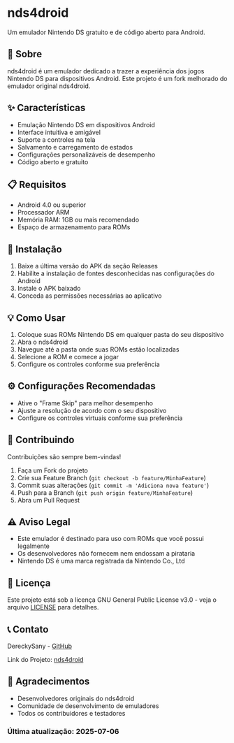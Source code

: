 # nds4droid

Um emulador Nintendo DS gratuito e de código aberto para Android.

## 📱 Sobre

nds4droid é um emulador dedicado a trazer a experiência dos jogos Nintendo DS para dispositivos Android. Este projeto é um fork melhorado do emulador original nds4droid.

## ✨ Características

- Emulação Nintendo DS em dispositivos Android
- Interface intuitiva e amigável
- Suporte a controles na tela
- Salvamento e carregamento de estados
- Configurações personalizáveis de desempenho
- Código aberto e gratuito

## 📋 Requisitos

- Android 4.0 ou superior
- Processador ARM
- Memória RAM: 1GB ou mais recomendado
- Espaço de armazenamento para ROMs

## 🚀 Instalação

1. Baixe a última versão do APK da seção Releases
2. Habilite a instalação de fontes desconhecidas nas configurações do Android
3. Instale o APK baixado
4. Conceda as permissões necessárias ao aplicativo

## 💡 Como Usar

1. Coloque suas ROMs Nintendo DS em qualquer pasta do seu dispositivo
2. Abra o nds4droid
3. Navegue até a pasta onde suas ROMs estão localizadas
4. Selecione a ROM e comece a jogar
5. Configure os controles conforme sua preferência

## ⚙️ Configurações Recomendadas

- Ative o "Frame Skip" para melhor desempenho
- Ajuste a resolução de acordo com o seu dispositivo
- Configure os controles virtuais conforme sua preferência

## 🤝 Contribuindo

Contribuições são sempre bem-vindas!

1. Faça um Fork do projeto
2. Crie sua Feature Branch (`git checkout -b feature/MinhaFeature`)
3. Commit suas alterações (`git commit -m 'Adiciona nova feature'`)
4. Push para a Branch (`git push origin feature/MinhaFeature`)
5. Abra um Pull Request

## ⚠️ Aviso Legal

- Este emulador é destinado para uso com ROMs que você possui legalmente
- Os desenvolvedores não fornecem nem endossam a pirataria
- Nintendo DS é uma marca registrada da Nintendo Co., Ltd

## 📝 Licença

Este projeto está sob a licença GNU General Public License v3.0 - veja o arquivo [LICENSE](LICENSE) para detalhes.

## 📞 Contato

DereckySany - [GitHub](https://github.com/DereckySany)

Link do Projeto: [nds4droid](https://github.com/DereckySany/nds4droid)

## 🙏 Agradecimentos

- Desenvolvedores originais do nds4droid
- Comunidade de desenvolvimento de emuladores
- Todos os contribuidores e testadores


### Última atualização: 2025-07-06
